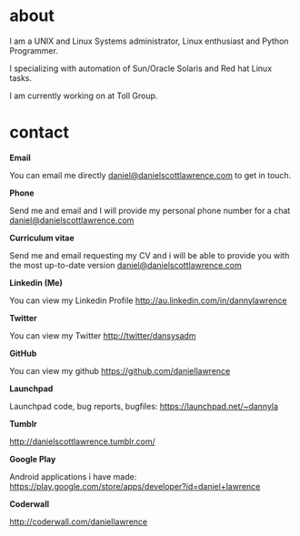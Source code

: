 # about

I am a UNIX and Linux Systems administrator, Linux enthusiast and Python Programmer.

I specializing with automation of Sun/Oracle Solaris and Red hat Linux tasks.

I am currently working on at Toll Group.

# contact

__Email__

You can email me directly [daniel@danielscottlawrence.com](mailto://daniel@danielscottlawrence.com/ "Email me!") to get in touch.

__Phone__

Send me and email and I will provide my personal phone number for a chat [daniel@danielscottlawrence.com](mailto://daniel@danielscottlawrence.com/ "Email me!") 

__Curriculum vitae__

Send me and email requesting my CV and i will be able to provide you with the most up-to-date version [daniel@danielscottlawrence.com](mailto://daniel@danielscottlawrence.com/ "Email me!") 

__Linkedin (Me)__

You can view my Linkedin Profile <http://au.linkedin.com/in/dannylawrence>

__Twitter__

You can view my Twitter <http://twitter/dansysadm>

__GitHub__

You can view my github <https://github.com/daniellawrence>

__Launchpad__

Launchpad code, bug reports, bugfiles: <https://launchpad.net/~dannyla>

__Tumblr__

http://danielscottlawrence.tumblr.com/

__Google Play__

Android applications i have made: <https://play.google.com/store/apps/developer?id=daniel+lawrence>

__Coderwall__

<http://coderwall.com/daniellawrence>
